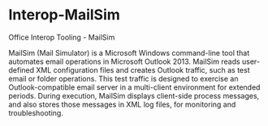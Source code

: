 # Interop-MailSim
Office Interop Tooling - MailSim

MailSim (Mail Simulator) is a Microsoft Windows command-line tool that automates email operations in Microsoft Outlook 2013. MailSim reads user-defined XML configuration files and creates Outlook traffic, such as test email or folder operations. This test traffic is designed to exercise an Outlook-compatible email server in a multi-client environment for extended periods. During execution, MailSim displays client-side process messages, and also stores those messages in XML log files, for monitoring and troubleshooting. 
